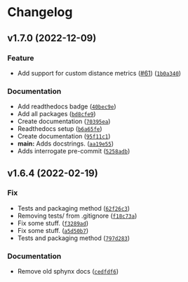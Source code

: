 # Changelog

<!--next-version-placeholder-->

## v1.7.0 (2022-12-09)
### Feature
* Add support for custom distance metrics ([#61](https://github.com/omadson/fuzzy-c-means/issues/61)) ([`1b0a340`](https://github.com/omadson/fuzzy-c-means/commit/1b0a340b37c77d9d8be9c9a3df31720cdc755f64))

### Documentation
* Add readthedocs badge ([`40bec9e`](https://github.com/omadson/fuzzy-c-means/commit/40bec9e8b24461ed1ab9bb602ccfbc446e19ba71))
* Add all packages ([`bd8cfe9`](https://github.com/omadson/fuzzy-c-means/commit/bd8cfe9bb87952003c64c59c961c9da27da84707))
* Create documentation ([`70395ea`](https://github.com/omadson/fuzzy-c-means/commit/70395eab3e8dcf6483b1241460d3cf2bee8a22df))
* Readthedocs setup ([`b6a65fe`](https://github.com/omadson/fuzzy-c-means/commit/b6a65fe5ec4a8012bfb73f56cefca979e613bbd3))
* Create documentation ([`95f11c1`](https://github.com/omadson/fuzzy-c-means/commit/95f11c19db0f20ebdf379b76b318cbcfc1deceb3))
* **main:** Adds docstrings. ([`aa19e55`](https://github.com/omadson/fuzzy-c-means/commit/aa19e5532e6012c4687e6d948d294500399c3a19))
* Adds interrogate pre-commit ([`5258adb`](https://github.com/omadson/fuzzy-c-means/commit/5258adb4c9bac17d3910a6fd6f002ae0ab44919f))

## v1.6.4 (2022-02-19)
### Fix
* Tests and packaging method ([`62f26c3`](https://github.com/omadson/fuzzy-c-means/commit/62f26c3e8267679a2a52fb14099be1ec50579917))
* Removing tests/ from .gitignore ([`f18c73a`](https://github.com/omadson/fuzzy-c-means/commit/f18c73a6a5fd88219f36dc8d1cfc52675fb5e4ed))
* Fix some stuff. ([`f3289ad`](https://github.com/omadson/fuzzy-c-means/commit/f3289ad195ff23707fcc50a9b48908ba60718e65))
* Fix some stuff. ([`a5d50b7`](https://github.com/omadson/fuzzy-c-means/commit/a5d50b77b955985eb3ae2a6ed98049d2311af9f7))
* Tests and packaging method ([`797d283`](https://github.com/omadson/fuzzy-c-means/commit/797d283020853eb123a63d9b30e535ba51680630))

### Documentation
* Remove old sphynx docs ([`cedfdf6`](https://github.com/omadson/fuzzy-c-means/commit/cedfdf6f4a5c310f9a78bce01cb82d949a0680c6))
